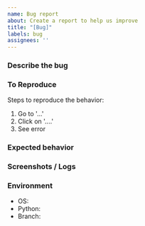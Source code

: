 ```yaml
---
name: Bug report
about: Create a report to help us improve
title: "[Bug]"
labels: bug
assignees: ''
---
```


### Describe the bug

### To Reproduce
Steps to reproduce the behavior:
1. Go to '...'
2. Click on '....'
3. See error

### Expected behavior

### Screenshots / Logs

### Environment
- OS:
- Python:
- Branch:


